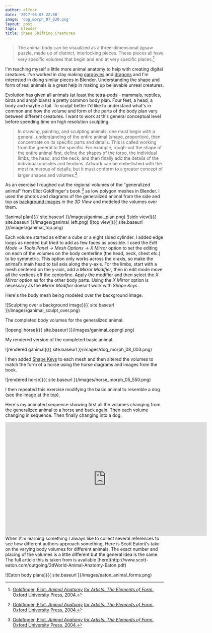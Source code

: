 ```yaml
---
author: elfnor
date: '2017-03-05 22:00'
image: 'dog_morph_07_020.png'
layout: post
tags:  blender
title: Shape Shifting Creatures
---
```


> The animal body can be visualized as a three-dimensional jigsaw puzzle, made up of distinct, interlocking pieces. These pieces all have very specific volumes that begin and end at very specific places.[^1]

I\'m teaching myself a little more animal anatomy to help with creating digital creatures. I\'ve worked in clay making [gargoyles](http://elfnor.github.io/artworksgallery/html/026-Gargoyle_Bookend___left_by_elfnor.jpg.html) and [dragons](http://elfnor.github.io/artworksgallery/html/024-Double_Dragon_Pot_by_elfnor.jpg.html) and I\'m interested in doing similar pieces in Blender. Understanding the shape and form of real animals is a great help in making up believable unreal creatures.

Evolution has given all animals (at least the tetra-pods - mammals, reptiles, birds and amphibians) a pretty common body plan. Four feet, a head, a body and maybe a tail. To sculpt better I\'d like to understand what\'s in common and how the volume and form of the parts of the body plan vary between different creatures. I want to work at this general conceptual level before spending time on high resolution sculpting.

> In drawing, painting, and sculpting animals, one must begin with a general, understanding of the entire animal (shape, proportion), then concentrate on its specific parts and details. This is called working from the general to the specific. For example, rough-out the shape of the entire animal first, define the shapes of the torso, the individual limbs, the head, and the neck, and then finally add the details of the individual muscles and tendons. Artwork can be embellished with the most numerous of details, but it must conform to a greater concept of larger shapes and volumes.[^2]

As an exercise I roughed out the regional volumes of the \"generalized animal\" from Eliot Goldfinger\'s book [^3] as low polygon meshes in Blender. I used the photos and diagrams of the generalized animal from the side and top as [background images](https://docs.blender.org/manual/en/dev/editors/3dview/properties/background_images.html) in the *3D View* and modeled the volumes over them.

![animal plan]({{ site.baseurl }}/images/ganimal_plan.png)
![side view]({{ site.baseurl }}/images/ganimal_left.png)
![top view]({{ site.baseurl }}/images/ganimal_top.png)

Each volume started as either a cube or a eight sided cylinder. I added edge loops as needed but tried to add as few faces as possible. I used the *Edit Mode -\> Tools Panel -\> Mesh Options -\> X Mirror* option to set the editing on each of the volumes on the body centerline (the head, neck, chest etc.) to be symmetric. This option only works across the x-axis, so make the animal\'s main head to tail axis along the y-axis. For the limbs, start with a mesh centered on the y-axis, add a *Mirror Modifier*, then in edit mode move all the vertices off the centerline. Apply the modifier and then select the *X Mirror* option as for the other body parts. Using the *X Mirror* option is necessary as the *Mirror Modifier* doesn\'t work with *Shape Keys*.

Here\'s the body mesh being modeled over the background image.

![Sculpting over a background image]({{ site.baseurl }}/images/ganimal_sculpt_over.png)

The completed body volumes for the generalized animal.

![opengl horse]({{ site.baseurl }}/images/ganimal_opengl.png)

My rendered version of the completed basic animal.

![rendered ganimal]({{ site.baseurl }}/images/dog_morph_08_003.png)

I then added [Shape Keys](https://docs.blender.org/manual/en/dev/animation/shape_keys/introduction.html) to each mesh and then altered the volumes to match the form of a horse using the horse diagrams and images from the book.

![rendered horse]({{ site.baseurl }}/images/horse_morph_05_550.png)

I then repeated this exercise modifying the basic animal to resemble a dog (see the image at the top).

Here\'s my animated sequence showing first all the volumes changing from the generalized animal to a horse and back again. Then each volume changing in sequence. Then finally changing into a dog.

<iframe width="640" height="360" src="https://www.youtube.com/embed/OGDir-w6_hk" frameborder="0" allowfullscreen>
</iframe>
When I\'m learning something I always like to collect several references to see how different authors approach something. Here is Scott Eaton\'s take on the varying body volumes for different animals. The exact number and placing of the volumes is a little different but the general idea is the same. The full article this is taken from is available [here](http://www.scott-eaton.com/outgoing/3dWorld-Animal-Anatomy-Eaton.pdf)

![Eaton body plans]({{ site.baseurl }}/images/eaton_animal_forms.png)

[^1]: [Goldfinger, Eliot. *Animal Anatomy for Artists: The Elements of Form*. Oxford University Press, 2004.](https://books.google.co.nz/books?id=uKk7CQAAQBAJ&lpg=PP1&dq=animal%20anatomy%20for%20artists%20goldfinger)

[^2]: [Goldfinger, Eliot. *Animal Anatomy for Artists: The Elements of Form*. Oxford University Press, 2004.](https://books.google.co.nz/books?id=uKk7CQAAQBAJ&lpg=PP1&dq=animal%20anatomy%20for%20artists%20goldfinger)

[^3]: [Goldfinger, Eliot. *Animal Anatomy for Artists: The Elements of Form*. Oxford University Press, 2004.](https://books.google.co.nz/books?id=uKk7CQAAQBAJ&lpg=PP1&dq=animal%20anatomy%20for%20artists%20goldfinger)

